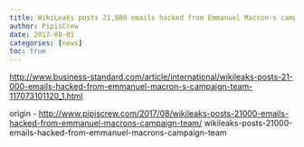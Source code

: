 ```yaml
---
title: WikiLeaks posts 21,000 emails hacked from Emmanuel Macron-s campaign team
author: PipisCrew
date: 2017-08-01
categories: [news]
toc: true
---
```


http://www.business-standard.com/article/international/wikileaks-posts-21-000-emails-hacked-from-emmanuel-macron-s-campaign-team-117073101120_1.html

origin - http://www.pipiscrew.com/2017/08/wikileaks-posts-21000-emails-hacked-from-emmanuel-macrons-campaign-team/ wikileaks-posts-21000-emails-hacked-from-emmanuel-macrons-campaign-team